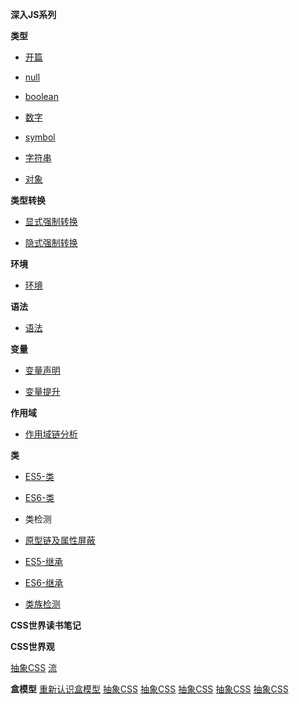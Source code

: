 **深入JS系列** 
 
**类型** 
* [开篇](https://github.com/869288142/blog/blob/master/%E5%89%8D%E7%AB%AF/%E6%B7%B1%E5%85%A5JS/%E7%B1%BB%E5%9E%8B/%E5%BC%80%E7%AF%87.md) 

* [null](https://github.com/869288142/blog/blob/master/%E5%89%8D%E7%AB%AF/%E6%B7%B1%E5%85%A5JS/%E7%B1%BB%E5%9E%8B/null.md) 

* [boolean](https://github.com/869288142/blog/blob/master/%E5%89%8D%E7%AB%AF/%E6%B7%B1%E5%85%A5JS/%E7%B1%BB%E5%9E%8B/boolean.md)   
* [数字](https://github.com/869288142/blog/blob/master/%E5%89%8D%E7%AB%AF/%E6%B7%B1%E5%85%A5JS/%E7%B1%BB%E5%9E%8B/%E6%95%B0%E5%AD%97.md)  

* [symbol](https://github.com/869288142/blog/blob/master/%E5%89%8D%E7%AB%AF/%E6%B7%B1%E5%85%A5JS/%E7%B1%BB%E5%9E%8B/symbol.md)   
 
* [字符串](https://github.com/869288142/blog/blob/master/前端/深入JS/类型/字符串.md)   
 
* [对象](https://github.com/869288142/blog/blob/master/%E5%89%8D%E7%AB%AF/%E6%B7%B1%E5%85%A5JS/%E7%B1%BB%E5%9E%8B/%E5%AF%B9%E8%B1%A1.md)   
 
 

**类型转换**
* [显式强制转换](https://github.com/869288142/blog/blob/master/%E5%89%8D%E7%AB%AF/%E6%B7%B1%E5%85%A5JS/%E7%B1%BB%E5%9E%8B%E8%BD%AC%E6%8D%A2/%E6%98%BE%E5%BC%8F%E5%BC%BA%E5%88%B6%E8%BD%AC%E6%8D%A2.md)   

* [隐式强制转换](https://github.com/869288142/blog/blob/master/%E5%89%8D%E7%AB%AF/%E6%B7%B1%E5%85%A5JS/%E7%B1%BB%E5%9E%8B%E8%BD%AC%E6%8D%A2/%E9%9A%90%E5%BC%8F%E5%BC%BA%E5%88%B6%E8%BD%AC%E6%8D%A2.md)

**环境**

* [环境](https://github.com/869288142/blog/blob/master/%E5%89%8D%E7%AB%AF/%E6%B7%B1%E5%85%A5JS/%E7%8E%AF%E5%A2%83/%E7%8E%AF%E5%A2%83.md)  

**语法**
 
* [语法](https://github.com/869288142/blog/blob/master/%E5%89%8D%E7%AB%AF/%E6%B7%B1%E5%85%A5JS/%E8%AF%AD%E6%B3%95/%E8%AF%AD%E6%B3%95.md) 


**变量**

* [变量声明](https://github.com/869288142/blog/blob/master/%E5%89%8D%E7%AB%AF/%E6%B7%B1%E5%85%A5JS/%E5%8F%98%E9%87%8F/%E5%8F%98%E9%87%8F%E5%A3%B0%E6%98%8E.md) 

* [变量提升](https://github.com/869288142/blog/blob/master/%E5%89%8D%E7%AB%AF/%E6%B7%B1%E5%85%A5JS/%E5%8F%98%E9%87%8F/%E5%8F%98%E9%87%8F%E6%8F%90%E5%8D%87.md) 

**作用域**

* [作用域链分析](https://github.com/869288142/blog/blob/master/%E5%89%8D%E7%AB%AF/%E6%B7%B1%E5%85%A5JS/%E4%BD%9C%E7%94%A8%E5%9F%9F/%E4%BD%9C%E7%94%A8%E5%9F%9F.md) 

**类**


* [ES5-类](https://github.com/869288142/blog/blob/master/%E5%89%8D%E7%AB%AF/%E6%B7%B1%E5%85%A5JS/%E7%B1%BB/%E5%AF%B9%E8%B1%A1%E5%88%9B%E5%BB%BA.md) 

* [ES6-类](https://github.com/869288142/blog/blob/master/%E5%89%8D%E7%AB%AF/%E6%B7%B1%E5%85%A5JS/%E7%B1%BB/ES6%E7%B1%BB%E5%8E%9F%E7%90%86.md) 

* 类检测

* [原型链及属性屏蔽](https://github.com/869288142/blog/blob/master/%E5%89%8D%E7%AB%AF/%E6%B7%B1%E5%85%A5JS/n/%E6%B7%B1%E5%85%A5js%E7%B3%BB%E5%88%97-%E5%8E%9F%E5%9E%8B%E9%93%BE.md) 

* [ES5-继承](https://github.com/869288142/blog/blob/master/%E5%89%8D%E7%AB%AF/%E6%B7%B1%E5%85%A5JS/%E7%B1%BB/%E7%B1%BB%E7%BB%A7%E6%89%BF.md) 

* [ES6-继承](https://github.com/869288142/blog/blob/master/%E5%89%8D%E7%AB%AF/%E6%B7%B1%E5%85%A5JS/%E7%B1%BB/ES6%E7%B1%BB%E7%BB%A7%E6%89%BF.md) 

* [类族检测](https://github.com/869288142/blog/blob/master/%E5%89%8D%E7%AB%AF/%E6%B7%B1%E5%85%A5JS/%E7%B1%BB/%E7%B1%BB%E6%97%8F%E6%A3%80%E6%B5%8B%E3%80%81%E5%8E%9F%E5%9E%8B%E6%A3%80%E6%B5%8B.md) 

**CSS世界读书笔记**

**CSS世界观**

[抽象CSS](https://github.com/869288142/blog/tree/master/%E5%89%8D%E7%AB%AF/CSS/CSS%E4%B8%96%E7%95%8C)
[流](https://github.com/869288142/blog/blob/master/%E5%89%8D%E7%AB%AF/CSS/CSS%E4%B8%96%E7%95%8C/%E6%B5%81.md)

**盒模型**
[重新认识盒模型](https://github.com/869288142/blog/blob/master/%E5%89%8D%E7%AB%AF/CSS/%E7%9B%92%E6%A8%A1%E5%9E%8B.md/%E9%87%8D%E6%96%B0%E8%AE%A4%E8%AF%86%E7%9B%92%E6%A8%A1%E5%9E%8B.md)
[抽象CSS](https://github.com/869288142/blog/tree/master/%E5%89%8D%E7%AB%AF/CSS/CSS%E4%B8%96%E7%95%8C)
[抽象CSS](https://github.com/869288142/blog/tree/master/%E5%89%8D%E7%AB%AF/CSS/CSS%E4%B8%96%E7%95%8C)
[抽象CSS](https://github.com/869288142/blog/tree/master/%E5%89%8D%E7%AB%AF/CSS/CSS%E4%B8%96%E7%95%8C)
[抽象CSS](https://github.com/869288142/blog/tree/master/%E5%89%8D%E7%AB%AF/CSS/CSS%E4%B8%96%E7%95%8C)
[抽象CSS](https://github.com/869288142/blog/tree/master/%E5%89%8D%E7%AB%AF/CSS/CSS%E4%B8%96%E7%95%8C)
